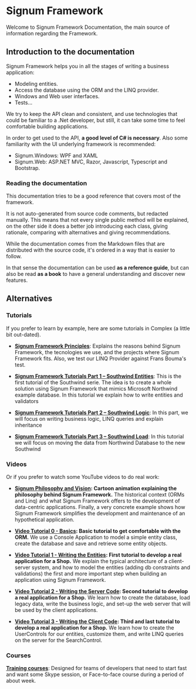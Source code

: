 # Signum Framework

Welcome to Signum Framework Documentation, the main source of information regarding the Framework. 


## Introduction to the documentation

Signum Framework helps you in all the stages of writing a business application: 

 * Modeling entities.
 * Access the database using the ORM and the LINQ provider.
 * Windows and Web user interfaces. 
 * Tests...
  
We try to keep the API clean and consistent, and use technologies that could be familiar to a .Net developer, but still, it can take some time to feel comfortable building applications.

In order to get used to the API, **a good level of C# is necessary**. Also some familiarity with the UI underlying framework is recommended:
*  Signum.Windows: WPF and XAML
*  Signum.Web: ASP.NET MVC, Razor, Javascript, Typescript and Bootstrap. 

### Reading the documentation

This documentation tries to be a good reference that covers most of the framework. 

It is not auto-generated from source code comments, but redacted manually. This means that not every single public method will be explained, on the other side it does a better job introducing each class, giving rationale, comparing with alternatives and giving recommendations.  

While the documentation comes from the Markdown files that are distributed with the source code, it's ordered in a way that is easier to follow. 

In that sense the documentation can be used **as a reference guide**, but can also be read **as a book** to have a general understanding and discover new features. 

## Alternatives 

### Tutorials

If you prefer to learn by example, here are some tutorials in Complex (a little bit out-dated).

* **[Signum Framework Principles](http://www.codeproject.com/Articles/34560/Signum-Framework-Principles)**: Explains the reasons behind Signum Framework, the tecnologies we use, and the projects where Signum Framework fits. Also, we test our LINQ Provider against Frans Bouma's test. 

* **[Signum Framework Tutorials Part 1 – Southwind Entities](http://www.codeproject.com/Articles/224841/Signum-Framework-Tutorials-Part-Southwind-Entiti)**: This is the first tutorial of the Southwind serie. The idea is to create a whole solution using Signum Framework that mimics Microsoft Northwind example database. In this tutorial we explain how to write entities and validators

* **[Signum Framework Tutorials Part 2 – Southwind Logic](http://www.codeproject.com/Articles/230360/Signum-Framework-Tutorials-Part-Southwind-Logic)**: In this part, we will focus on writing business logic, LINQ queries and explain inheritance 

* **[Signum Framework Tutorials Part 3 – Southwind Load](http://www.codeproject.com/Articles/493158/Signum-Framework-Tutorials-Part-3-SouthWind-Load)**: In this tutorial we will focus on moving the data from Northwind Database to the new Southwind 

### Videos

Or if you prefer to watch some YouTube videos to do real work: 

* **[Signum Philosophy and Vision](https://www.youtube.com/watch?v=bJNbv5kHC0s): Cartoon animation explaining the philosophy behind Signum Framework.** The historical context (ORMs and Linq) and what Signum Framework offers to the development of data-centric applications. Finally, a very concrete example shows how Signum Framework simplifies the development and maintenance of an hypothetical application.

* **[Video Tutorial 0 - Basics](https://www.youtube.com/watch?v=6aVDRbVJwX4): Basic tutorial to get comfortable with the ORM.** We use a Console Application to model a simple entity class, create the database and save and retrieve some entity objects.

* **[Video Tutorial 1 -  Writing the Entities](https://www.youtube.com/watch?v=fqaquajRf38):	First tutorial to develop a real application for a Shop.** We explain the typical architecture of a client-server system, and how to model the entities (adding db constraints and validations) the first and more important step when building an application using Signum Framework.

* **[Video Tutorial 2 - Writing the Server Code](https://www.youtube.com/watch?v=Rr21NTMQwTk): Second tutorial to develop a real application for a Shop.** We learn how to create the database, load legacy data, write the business logic, and set-up the web server that will be used by the client applications.

* **[Video Tutorial 3 - Writing the Client Code](http://signumframework.com/VideoTutorialClient.ashx): Third and last tutorial to develop a real application for a Shop.** We learn how to create the UserControls for our entities, customize them, and write LINQ queries on the server for the SearchControl.


### Courses

**[Training courses](http://www.signumsoftware.com/en/Training)**: Designed for teams of developers that need to start fast and want some Skype session, or Face-to-face course during a period of about week. 